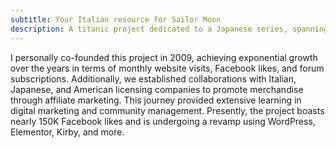 ```yaml
---
subtitle: Your Italian resource for Sailor Moon
description: A titanic project dedicated to a Japanese series, spanning from website to social spaces for a shared creative experience.
---
```

I personally co-founded this project in 2009, achieving exponential growth over the years in terms of monthly website visits, Facebook likes, and forum subscriptions. Additionally, we established collaborations with Italian, Japanese, and American licensing companies to promote merchandise through affiliate marketing. This journey provided extensive learning in digital marketing and community management. Presently, the project boasts nearly 150K Facebook likes and is undergoing a revamp using WordPress, Elementor, Kirby, and more.
